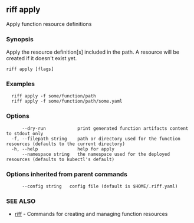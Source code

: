 ## riff apply

Apply function resource definitions

### Synopsis

Apply the resource definition[s] included in the path. A resource will be created if it doesn't exist yet.

```
riff apply [flags]
```

### Examples

```
  riff apply -f some/function/path
  riff apply -f some/function/path/some.yaml
```

### Options

```
      --dry-run            print generated function artifacts content to stdout only
  -f, --filepath string    path or directory used for the function resources (defaults to the current directory)
  -h, --help               help for apply
      --namespace string   the namespace used for the deployed resources (defaults to kubectl's default)
```

### Options inherited from parent commands

```
      --config string   config file (default is $HOME/.riff.yaml)
```

### SEE ALSO

* [riff](riff.md)	 - Commands for creating and managing function resources

